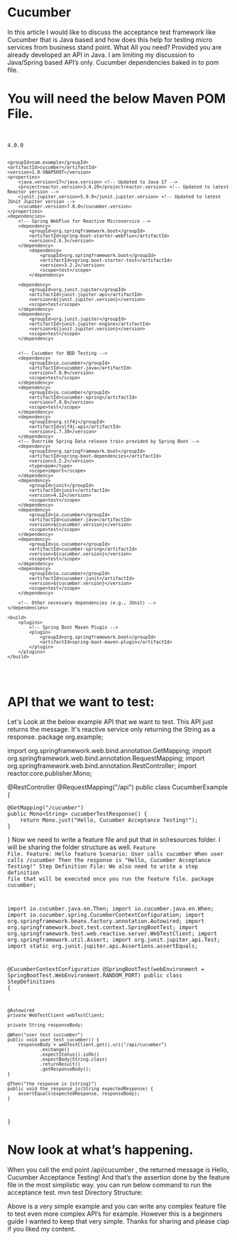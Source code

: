 # Cucumber
In this article I would like to discuss the acceptance test framework like Cucumber that is Java based and how does this help for testing micro services from business stand point.
What All you need?
Provided you are already developed an API in Java. I am limiting my discussion to Java/Spring based API’s only.
Cucumber dependencies baked in to pom file.
# You will need the below Maven POM File.
<code>
<project xmlns="http://maven.apache.org/POM/4.0.0"
xmlns:xsi="http://www.w3.org/2001/XMLSchema-instance"
xsi:schemaLocation="http://maven.apache.org/POM/4.0.0 http://maven.apache.org/xsd/maven-4.0.0.xsd">
<modelVersion>4.0.0</modelVersion>

    <groupId>com.example</groupId>
    <artifactId>cucumber</artifactId>
    <version>1.0-SNAPSHOT</version>
    <properties>
        <java.version>17</java.version> <!-- Updated to Java 17 -->
        <projectreactor.version>3.4.20</projectreactor.version> <!-- Updated to latest Reactor version -->
        <junit.jupiter.version>5.9.0</junit.jupiter.version> <!-- Updated to latest JUnit Jupiter version -->
        <cucumber.version>7.0.0</cucumber.version>
    </properties>
    <dependencies>
        <!-- Spring WebFlux for Reactive Microservice -->
        <dependency>
            <groupId>org.springframework.boot</groupId>
            <artifactId>spring-boot-starter-webflux</artifactId>
            <version>2.6.3</version>
        </dependency>
            <dependency>
                <groupId>org.springframework.boot</groupId>
                <artifactId>spring-boot-starter-test</artifactId>
                <version>3.2.2</version>
                <scope>test</scope>
            </dependency>

        <dependency>
            <groupId>org.junit.jupiter</groupId>
            <artifactId>junit-jupiter-api</artifactId>
            <version>${junit.jupiter.version}</version>
            <scope>test</scope>
        </dependency>
        <dependency>
            <groupId>org.junit.jupiter</groupId>
            <artifactId>junit-jupiter-engine</artifactId>
            <version>${junit.jupiter.version}</version>
            <scope>test</scope>
        </dependency>


        <!-- Cucumber for BDD Testing -->
        <dependency>
            <groupId>io.cucumber</groupId>
            <artifactId>cucumber-java</artifactId>
            <version>7.0.0</version>
            <scope>test</scope>
        </dependency>
        <dependency>
            <groupId>io.cucumber</groupId>
            <artifactId>cucumber-spring</artifactId>
            <version>7.0.0</version>
            <scope>test</scope>
        </dependency>
        <dependency>
            <groupId>org.slf4j</groupId>
            <artifactId>slf4j-api</artifactId>
            <version>1.7.30</version>
        </dependency>
        <!-- Override Spring Data release train provided by Spring Boot -->
        <dependency>
            <groupId>org.springframework.boot</groupId>
            <artifactId>spring-boot-dependencies</artifactId>
            <version>3.2.2</version>
            <type>pom</type>
            <scope>import</scope>
        </dependency>
        <dependency>
            <groupId>junit</groupId>
            <artifactId>junit</artifactId>
            <version>4.12</version>
            <scope>test</scope>
        </dependency>
        <dependency>
            <groupId>io.cucumber</groupId>
            <artifactId>cucumber-java</artifactId>
            <version>${cucumber.version}</version>
            <scope>test</scope>
        </dependency>
        <dependency>
            <groupId>io.cucumber</groupId>
            <artifactId>cucumber-spring</artifactId>
            <version>${cucumber.version}</version>
            <scope>test</scope>
        </dependency>
        <dependency>
            <groupId>io.cucumber</groupId>
            <artifactId>cucumber-junit</artifactId>
            <version>${cucumber.version}</version>
            <scope>test</scope>
        </dependency>

        <!-- Other necessary dependencies (e.g., JUnit) -->
    </dependencies>

    <build>
        <plugins>
            <!-- Spring Boot Maven Plugin -->
            <plugin>
                <groupId>org.springframework.boot</groupId>
                <artifactId>spring-boot-maven-plugin</artifactId>
            </plugin>
        </plugins>
    </build>
</project>
</code>



# API that we want to test:
Let's Look at the below example API that we want to test. This API just returns the message. It's reactive service only returning the String as a response.
package org.example;

import org.springframework.web.bind.annotation.GetMapping;
import org.springframework.web.bind.annotation.RequestMapping;
import org.springframework.web.bind.annotation.RestController;
import reactor.core.publisher.Mono;

@RestController
@RequestMapping("/api")
public class CucumberExample {

    @GetMapping("/cucumber")
    public Mono<String> cucumberTestResponse() {
        return Mono.just("Hello, Cucumber Acceptance Testing!");
    }
}
Now we need to write a feature file and put that in sr/resources folder. I will be sharing the folder structure as well.
<Code>Feature File.
Feature: Hello feature
Scenario: User calls cucumber
When user calls /cucumber
Then the response is "Hello, Cucumber Acceptance Testing!"
Step Definition File:
We also need to write a step definition file that will be executed once you run the feature file.
package cucumber;

import io.cucumber.java.en.Then;
import io.cucumber.java.en.When;
import io.cucumber.spring.CucumberContextConfiguration;
import org.springframework.beans.factory.annotation.Autowired;
import org.springframework.boot.test.context.SpringBootTest;
import org.springframework.test.web.reactive.server.WebTestClient;
import org.springframework.util.Assert;
import org.junit.jupiter.api.Test;
import static org.junit.jupiter.api.Assertions.assertEquals;

@CucumberContextConfiguration
@SpringBootTest(webEnvironment = SpringBootTest.WebEnvironment.RANDOM_PORT)
public class StepDefinitions {

    @Autowired
    private WebTestClient webTestClient;

    private String responseBody;

    @When("user test cuccumber")
    public void user_test_cucumber() {
        responseBody = webTestClient.get().uri("/api/cucumber")
                .exchange()
                .expectStatus().isOk()
                .expectBody(String.class)
                .returnResult()
                .getResponseBody();
    }

    @Then("the response is {string}")
    public void the_response_is(String expectedResponse) {
        assertEquals(expectedResponse, responseBody);
    }

}
</code>
# Now look at what’s happening.
When you call the end point /api/cucumber , the returned message is
Hello, Cucumber Acceptance Testing!
And that’s the assertion done by the feature file in the most simplistic way.
you can run below command to run the acceptance test.
mvn test
Directory Structure:

Above is a very simple example and you can write any complex feature file to test even more complex API’s for example. However this is a beginners guide I wanted to keep that very simple. Thanks for sharing and please clap if you liked my content.
